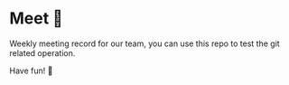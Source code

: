 # Meet :rocket:

Weekly meeting record for our team, you can use this repo to test the git related operation.

Have fun!  :space_invader:
